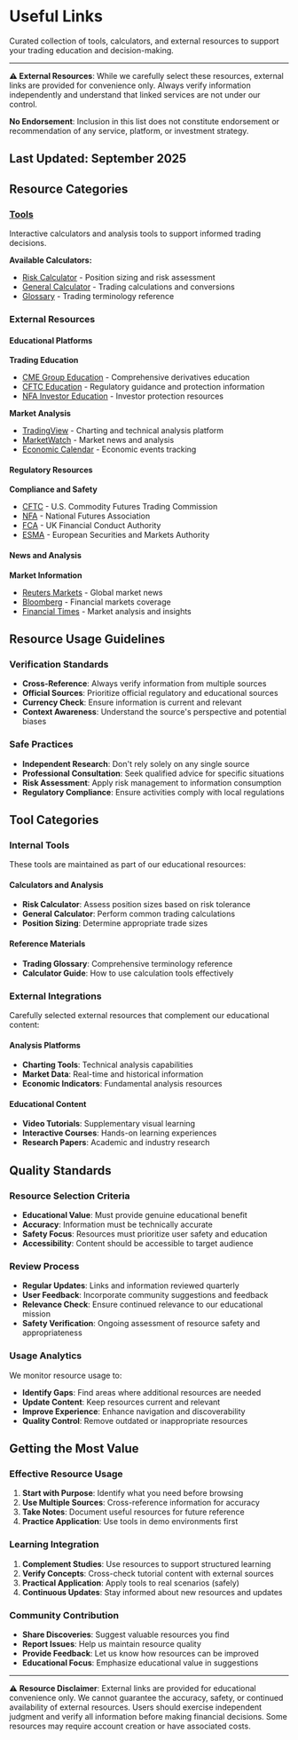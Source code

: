 # Useful Links

Curated collection of tools, calculators, and external resources to support your trading education and decision-making.

---
**⚠️ External Resources**: While we carefully select these resources, external links are provided for convenience only. Always verify information independently and understand that linked services are not under our control.

**No Endorsement**: Inclusion in this list does not constitute endorsement or recommendation of any service, platform, or investment strategy.

**Last Updated**: September 2025
---

## Resource Categories

### [Tools](/resources/useful-links/tools/)
Interactive calculators and analysis tools to support informed trading decisions.

**Available Calculators:**
- [Risk Calculator](/resources/useful-links/tools/risk-calculator) - Position sizing and risk assessment
- [General Calculator](/resources/useful-links/tools/calculator) - Trading calculations and conversions
- [Glossary](/resources/useful-links/tools/glossary) - Trading terminology reference

### External Resources

#### Educational Platforms
**Trading Education**
- [CME Group Education](https://www.cmegroup.com/education) - Comprehensive derivatives education
- [CFTC Education](https://www.cftc.gov/LearnAndProtect/index.htm) - Regulatory guidance and protection information
- [NFA Investor Education](https://www.nfa.futures.org/investors/index.html) - Investor protection resources

**Market Analysis**
- [TradingView](https://www.tradingview.com) - Charting and technical analysis platform
- [MarketWatch](https://www.marketwatch.com) - Market news and analysis
- [Economic Calendar](https://www.fxstreet.com/economic-calendar) - Economic events tracking

#### Regulatory Resources
**Compliance and Safety**
- [CFTC](https://www.cftc.gov) - U.S. Commodity Futures Trading Commission
- [NFA](https://www.nfa.futures.org) - National Futures Association
- [FCA](https://www.fca.org.uk) - UK Financial Conduct Authority
- [ESMA](https://www.esma.europa.eu) - European Securities and Markets Authority

#### News and Analysis
**Market Information**
- [Reuters Markets](https://www.reuters.com/markets/) - Global market news
- [Bloomberg](https://www.bloomberg.com/markets) - Financial markets coverage
- [Financial Times](https://www.ft.com/markets) - Market analysis and insights

## Resource Usage Guidelines

### Verification Standards
- **Cross-Reference**: Always verify information from multiple sources
- **Official Sources**: Prioritize official regulatory and educational sources
- **Currency Check**: Ensure information is current and relevant
- **Context Awareness**: Understand the source's perspective and potential biases

### Safe Practices
- **Independent Research**: Don't rely solely on any single source
- **Professional Consultation**: Seek qualified advice for specific situations
- **Risk Assessment**: Apply risk management to information consumption
- **Regulatory Compliance**: Ensure activities comply with local regulations

## Tool Categories

### Internal Tools
These tools are maintained as part of our educational resources:

#### Calculators and Analysis
- **Risk Calculator**: Assess position sizes based on risk tolerance
- **General Calculator**: Perform common trading calculations
- **Position Sizing**: Determine appropriate trade sizes

#### Reference Materials
- **Trading Glossary**: Comprehensive terminology reference
- **Calculator Guide**: How to use calculation tools effectively

### External Integrations
Carefully selected external resources that complement our educational content:

#### Analysis Platforms
- **Charting Tools**: Technical analysis capabilities
- **Market Data**: Real-time and historical information
- **Economic Indicators**: Fundamental analysis resources

#### Educational Content
- **Video Tutorials**: Supplementary visual learning
- **Interactive Courses**: Hands-on learning experiences
- **Research Papers**: Academic and industry research

## Quality Standards

### Resource Selection Criteria
- **Educational Value**: Must provide genuine educational benefit
- **Accuracy**: Information must be technically accurate
- **Safety Focus**: Resources must prioritize user safety and education
- **Accessibility**: Content should be accessible to target audience

### Review Process
- **Regular Updates**: Links and information reviewed quarterly
- **User Feedback**: Incorporate community suggestions and feedback
- **Relevance Check**: Ensure continued relevance to our educational mission
- **Safety Verification**: Ongoing assessment of resource safety and appropriateness

### Usage Analytics
We monitor resource usage to:
- **Identify Gaps**: Find areas where additional resources are needed
- **Update Content**: Keep resources current and relevant
- **Improve Experience**: Enhance navigation and discoverability
- **Quality Control**: Remove outdated or inappropriate resources

## Getting the Most Value

### Effective Resource Usage
1. **Start with Purpose**: Identify what you need before browsing
2. **Use Multiple Sources**: Cross-reference information for accuracy
3. **Take Notes**: Document useful resources for future reference
4. **Practice Application**: Use tools in demo environments first

### Learning Integration
1. **Complement Studies**: Use resources to support structured learning
2. **Verify Concepts**: Cross-check tutorial content with external sources
3. **Practical Application**: Apply tools to real scenarios (safely)
4. **Continuous Updates**: Stay informed about new resources and updates

### Community Contribution
- **Share Discoveries**: Suggest valuable resources you find
- **Report Issues**: Help us maintain resource quality
- **Provide Feedback**: Let us know how resources can be improved
- **Educational Focus**: Emphasize educational value in suggestions

---

⚠️ **Resource Disclaimer**: External links are provided for educational convenience only. We cannot guarantee the accuracy, safety, or continued availability of external resources. Users should exercise independent judgment and verify all information before making financial decisions. Some resources may require account creation or have associated costs.
